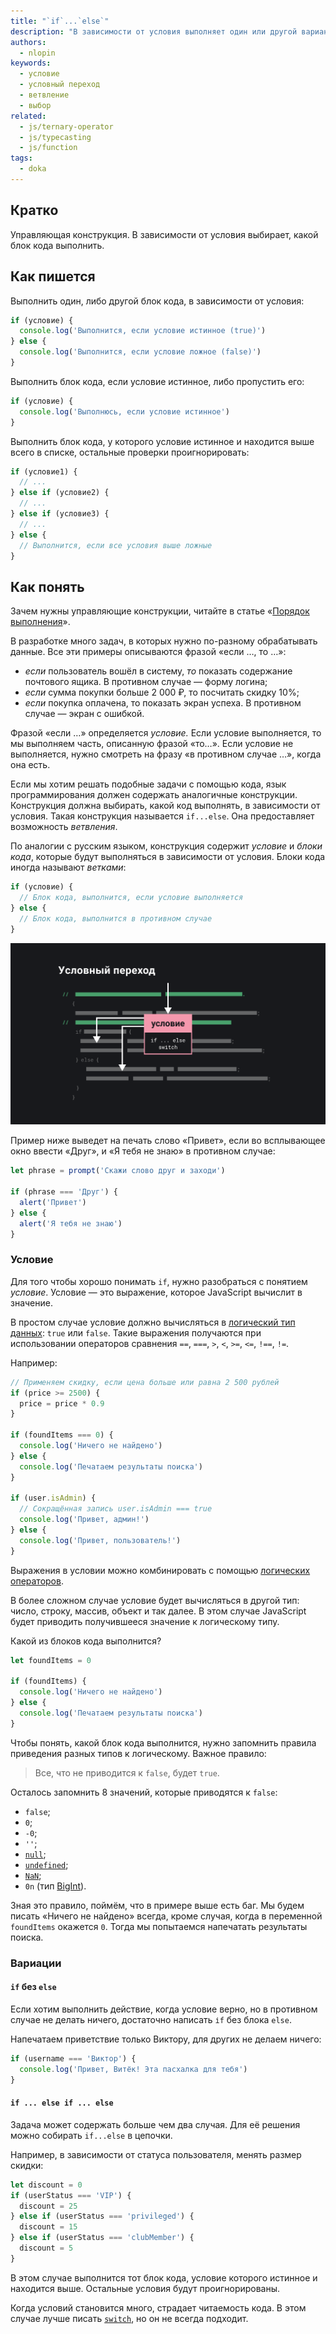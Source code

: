 ```yaml
---
title: "`if`...`else`"
description: "В зависимости от условия выполняет один или другой вариант кода."
authors:
  - nlopin
keywords:
  - условие
  - условный переход
  - ветвление
  - выбор
related:
  - js/ternary-operator
  - js/typecasting
  - js/function
tags:
  - doka
---
```


## Кратко

Управляющая конструкция. В зависимости от условия выбирает, какой блок кода выполнить.

## Как пишется

Выполнить один, либо другой блок кода, в зависимости от условия:

```js
if (условие) {
  console.log('Выполнится, если условие истинное (true)')
} else {
  console.log('Выполнится, если условие ложное (false)')
}
```

Выполнить блок кода, если условие истинное, либо пропустить его:

```js
if (условие) {
  console.log('Выполнюсь, если условие истинное')
}
```

Выполнить блок кода, у которого условие истинное и находится выше всего в списке, остальные проверки проигнорировать:

```js
if (условие1) {
  // ...
} else if (условие2) {
  // ...
} else if (условие3) {
  // ...
} else {
  // Выполнится, если все условия выше ложные
}
```

## Как понять

Зачем нужны управляющие конструкции, читайте в статье «[Порядок выполнения](/js/execution-order/)».

В разработке много задач, в которых нужно по-разному обрабатывать данные. Все эти примеры описываются фразой «если …, то …»:

- _если_ пользователь вошёл в систему, _то_ показать содержание почтового ящика. В противном случае — форму логина;
- _если_ сумма покупки больше 2 000 ₽, то посчитать скидку 10%;
- _если_ покупка оплачена, то показать экран успеха. В противном случае — экран с ошибкой.

Фразой «если …» определяется _условие._ Если условие выполняется, то мы выполняем часть, описанную фразой «то…». Если условие не выполняется, нужно смотреть на фразу «в противном случае …», когда она есть.

Если мы хотим решать подобные задачи с помощью кода, язык программирования должен содержать аналогичные конструкции. Конструкция должна выбирать, какой код выполнять, в зависимости от условия. Такая конструкция называется `if...else`. Она предоставляет возможность _ветвления_.

По аналогии с русским языком, конструкция содержит _условие_ и _блоки кода_, которые будут выполняться в зависимости от условия. Блоки кода иногда называют _ветками_:

```js
if (условие) {
  // Блок кода, выполнится, если условие выполняется
} else {
  // Блок кода, выполнится в противном случае
}
```

![Схема работы if...else](images/conditional.png)

Пример ниже выведет на печать слово «Привет», если во всплывающее окно ввести «Друг», и «Я тебя не знаю» в противном случае:

```js
let phrase = prompt('Скажи слово друг и заходи')

if (phrase === 'Друг') {
  alert('Привет')
} else {
  alert('Я тебя не знаю')
}
```

### Условие

Для того чтобы хорошо понимать `if`, нужно разобраться с понятием _условие_. Условие — это выражение, которое JavaScript вычислит в значение.

В простом случае условие должно вычисляться в [логический тип данных](/js/boolean/): `true` или `false`. Такие выражения получаются при использовании операторов сравнения `==`, `===`, `>`, `<`, `>=`, `<=`, `!==`, `!=`.

Например:

```js
// Применяем скидку, если цена больше или равна 2 500 рублей
if (price >= 2500) {
  price = price * 0.9
}

if (foundItems === 0) {
  console.log('Ничего не найдено')
} else {
  console.log('Печатаем результаты поиска')
}

if (user.isAdmin) {
  // Сокращённая запись user.isAdmin === true
  console.log('Привет, админ!')
} else {
  console.log('Привет, пользователь!')
}
```

Выражения в условии можно комбинировать с помощью [логических операторов](/js/logic-operators/).

В более сложном случае условие будет вычисляться в другой тип: число, строку, массив, объект и так далее. В этом случае JavaScript будет приводить получившееся значение к логическому типу.

Какой из блоков кода выполнится?

```js
let foundItems = 0

if (foundItems) {
  console.log('Ничего не найдено')
} else {
  console.log('Печатаем результаты поиска')
}
```

Чтобы понять, какой блок кода выполнится, нужно запомнить правила приведения разных типов к логическому. Важное правило:

> Все, что не приводится к `false`, будет `true`.

Осталось запомнить 8 значений, которые приводятся к `false`:

- `false`;
- `0`;
- `-0`;
- `''`;
- [`null`](/js/null-primitive/);
- [`undefined`](/js/undefined/);
- [`NaN`](/js/number/#specialnye-znacheniya);
- `0n` (тип [BigInt](/js/bigint/)).

Зная это правило, поймём, что в примере выше есть баг. Мы будем писать «Ничего не найдено» всегда, кроме случая, когда в переменной `foundItems` окажется `0`. Тогда мы попытаемся напечатать результаты поиска.

### Вариации

#### `if` без `else`

Если хотим выполнить действие, когда условие верно, но в противном случае не делать ничего, достаточно написать `іf` без блока `else`.

Напечатаем приветствие только Виктору, для других не делаем ничего:

```js
if (username === 'Виктор') {
  console.log('Привет, Витёк! Эта пасхалка для тебя')
}
```

#### `if ... else if ... else`

Задача может содержать больше чем два случая. Для её решения можно собирать `if...else` в цепочки.

Например, в зависимости от статуса пользователя, менять размер скидки:

```js
let discount = 0
if (userStatus === 'VIP') {
  discount = 25
} else if (userStatus === 'privileged') {
  discount = 15
} else if (userStatus === 'clubMember') {
  discount = 5
}
```

В этом случае выполнится тот блок кода, условие которого истинное и находится выше. Остальные условия будут проигнорированы.

Когда условий становится много, страдает читаемость кода. В этом случае лучше писать [`switch`](/js/switch/), но он не всегда подходит.

